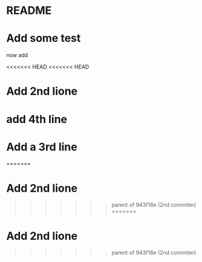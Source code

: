 # README

# Add some test
 now add 


<<<<<<< HEAD
<<<<<<< HEAD
# Add 2nd lione

# add 4th line

# Add a 3rd line 
=======
# Add 2nd lione
>>>>>>> parent of 943f16e (2nd commiter)
=======
# Add 2nd lione
>>>>>>> parent of 943f16e (2nd commiter)
